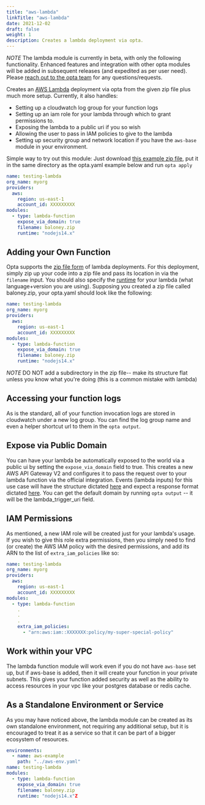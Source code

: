 ```yaml
---
title: "aws-lambda"
linkTitle: "aws-lambda"
date: 2021-12-02
draft: false
weight: 1
description: Creates a lambda deployment via opta.
---
```


*NOTE* The lambda module is currently in beta, with only the following functionality. Enhanced features and integration 
with other opta modules will be added in subsequent releases (and expedited as per user need). Please 
[reach out to the opta team](https://slack.opta.dev/) for any questions/requests.

Creates an [AWS Lambda](https://docs.aws.amazon.com/lambda/index.html) deployment via opta from the given zip file plus 
much more setup. Currently, it also handles:

* Setting up a cloudwatch log group for your function logs
* Setting up an iam role for your lambda through which to grant permissions to.
* Exposing the lambda to a public uri if you so wish
* Allowing the user to pass in IAM policies to give to the lambda
* Setting up security group and network location if you have the `aws-base` module in your environment.

Simple way to try out this module: Just download [this example zip file](https://gist.github.com/juandiegopalomino/7400f836107459f3099c02e58d2d6897/raw/5c0b4cbbbf1d8a470f16c09d53e6ed68e59e06bd/baloney.zip), 
put it in the same directory as the opta.yaml example below and run `opta apply`
```yaml
name: testing-lambda
org_name: myorg
providers:
  aws:
    region: us-east-1
    account_id: XXXXXXXXX
modules:
  - type: lambda-function
    expose_via_domain: true
    filename: baloney.zip
    runtime: "nodejs14.x"
```

## Adding your Own Function
Opta supports the [zip file form](https://docs.aws.amazon.com/lambda/latest/dg/configuration-function-zip.html) of 
lambda deployments. For this deployment, simply zip up your code into a zip file and pass its location in via the
`filename` input. You should also specify the [runtime](https://docs.aws.amazon.com/lambda/latest/dg/lambda-runtimes.html) 
for your lambda (what language+version you are using). Supposing you created a zip file called baloney.zip, your opta.yaml
should look like the following:

```yaml
name: testing-lambda
org_name: myorg
providers:
  aws:
    region: us-east-1
    account_id: XXXXXXXXX
modules:
  - type: lambda-function
    expose_via_domain: true
    filename: baloney.zip
    runtime: "nodejs14.x"
```

*NOTE* DO NOT add a subdirectory in the zip file-- make its structure flat unless you know what you're doing (this is
a common mistake with lambda)

## Accessing your function logs
As is the standard, all of your function invocation logs are stored in cloudwatch under a new log group. You can
find the log group name and even a helper shortcut url to them in the `opta output`.

## Expose via Public Domain
You can have your lambda be automatically exposed to the world via a public ui by setting the `expose_via_domain` field
to true. This creates a new AWS API Gateway V2 and configures it to pass the request over to your lambda function via
the official integration. Events (lambda inputs) for this use case will have the structure dictated 
[here](https://docs.aws.amazon.com/lambda/latest/dg/services-apigateway.html#apigateway-example-event) and expect
a response format dictated [here](https://docs.aws.amazon.com/lambda/latest/dg/services-apigateway.html#apigateway-types-transforms).
You can get the default domain by running `opta output` -- it will be the lambda_trigger_uri field.

## IAM Permissions
As mentioned, a new IAM role will be created just for your lambda's usage. If you wish to give this role extra permissions,
then you simply need to find (or create) the AWS IAM policy with the desired permissions, and add its ARN to the list of
`extra_iam_policies` like so:

```yaml
name: testing-lambda
org_name: myorg
providers:
  aws:
    region: us-east-1
    account_id: XXXXXXXXX
modules:
  - type: lambda-function
    .
    .
    .
    extra_iam_policies:
      - "arn:aws:iam::XXXXXXX:policy/my-super-special-policy"
```

## Work within your VPC
The lambda function module will work even if you do not have `aws-base` set up, but if aws-base is added, then it will
create your function in your private subnets. This gives your function added security as well as the ability to access
resources in your vpc like your postgres database or redis cache.

## As a Standalone Environment or Service
As you may have noticed above, the lambda module can be created as its own standalone environment, not requiring any
additional setup, but it is encouraged to treat it as a service so that it can be part of a bigger ecosystem of resources.

```yaml
environments:
  - name: aws-example
    path: "../aws-env.yaml"
name: testing-lambda
modules:
  - type: lambda-function
    expose_via_domain: true
    filename: baloney.zip
    runtime: "nodejs14.x"Z
```